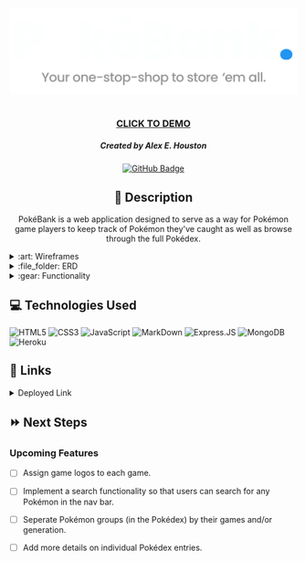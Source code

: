 <div id="header" align="center">
    <img src="public/images/logo.png" width="800">
</div>

<div id="description" align="center">

#

### [CLICK TO DEMO](https://poke-bank.herokuapp.com/)

##### Created by Alex E. Houston

[![GitHub Badge](https://img.shields.io/github/followers/alexehouston?label=Follow&style=social)](https://www.github.com/alexehouston/)

## :pencil: Description

PokéBank is a web application designed to serve as a way for Pokémon game players to keep track of Pokémon they've caught as well as browse through the full Pokédex.

</div>

<details>
    <summary>:art: Wireframes</summary>
        <p align="center"><img src="public/images/home.png" width="800"></p>
        <p align="center"><img src="public/images/pokedex.png" width="800"></p>
        <p align="center"><img src="public/images/details.png" width="800"></p>
        <p align="center"><img src="public/images/error.png" width="800"></p>

</details>

<details>
    <summary>:file_folder: ERD</summary>
        <img src="public/images/erd.png" width="800">
</details>

<details>
    <summary>:gear: Functionality</summary>
        <h3 align="center">Login Page</h3>
        <p align="center"><img src="public/images/screenshots/login.png" width="800"></p>
        <h3 align="center">Home Page</h3>
        <p align="center"><img src="public/images/screenshots/home.png" width="800"></p>
        <h3 align="center">Pokédex</h3>
        <p align="center"><img src="public/images/screenshots/pokedex.png"width="800"></p>
        <h3 align="center">Pokémon Details</h3>
        <p align="center"><img src="public/images/screenshots/details.png"width="800"></p>
        <h3 align="center">Games Page</h3>
        <p align="center"><img src="public/images/screenshots/games.png"width="800"></p>
        <h3 align="center">Game Details Page</h3>
        <p align="center"><img src="public/images/screenshots/gamedetails.png"width="800"></p>
        <h3 align="center">Error Page</h3>
        <p align="center"><img src="public/images/screenshots/error.png"width="800"></p>
</details>

## :computer: Technologies Used

![HTML5](https://img.shields.io/badge/HTML5-E34F26?style=for-the-badge&logo=html5&logoColor=white)
![CSS3](https://img.shields.io/badge/CSS3-1572B6?style=for-the-badge&logo=css3&logoColor=white)
![JavaScript](https://img.shields.io/badge/JavaScript-F7DF1E?style=for-the-badge&logo=javascript&logoColor=black)
![MarkDown](https://img.shields.io/badge/Markdown-000000?style=for-the-badge&logo=markdown&logoColor=white)
![Express.JS](https://img.shields.io/badge/Express.js-404D59?style=for-the-badge)
![MongoDB](https://img.shields.io/badge/MongoDB-4EA94B?style=for-the-badge&logo=mongodb&logoColor=white)
![Heroku](https://img.shields.io/badge/Heroku-430098?style=for-the-badge&logo=heroku&logoColor=white)

## :link: Links

<details>
  <summary>Deployed Link</summary>
  PokéBank (<a href="https://poke-bank.herokuapp.com/">https://poke-bank.herokuapp.com</a>)
</details>

## :fast_forward: Next Steps

### Upcoming Features

- [ ] Assign game logos to each game.

- [ ] Implement a search functionality so that users can search for any Pokémon in the nav bar.

- [ ] Seperate Pokémon groups (in the Pokédex) by their games and/or generation.

- [ ] Add more details on individual Pokédex entries.